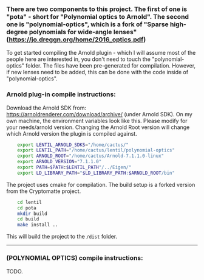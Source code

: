
### There are two components to this project. The first of one is "pota" - short for "Polynomial optics to Arnold". The second one is "polynomial-optics", which is a fork of "Sparse high-degree polynomials for wide-angle lenses" (https://jo.dreggn.org/home/2016_optics.pdf)

  

To get started compiling the Arnold plugin - which I will assume most of the people here are interested in, you don't need to touch the "polynomial-optics" folder. The files have been pre-generated for compilation. However, if new lenses need to be added, this can be done with the code inside of "polynomial-optics".
  

### Arnold plug-in compile instructions:

  
Download the Arnold SDK from: https://arnoldrenderer.com/download/archive/ (under Arnold SDK). On my own machine, the environment variables look like this. Please modify for your needs/arnold version. Changing the Arnold Root version will change which Arnold version the plugin is compiled against.

```bash
    export LENTIL_ARNOLD_SDKS="/home/cactus/"
    export LENTIL_PATH="/home/cactus/lentil/polynomial-optics"
    export ARNOLD_ROOT="/home/cactus/Arnold-7.1.1.0-linux"
    export ARNOLD_VERSION="7.1.1.0"
    export PATH=$PATH:$LENTIL_PATH"/../Eigen/"
    export LD_LIBRARY_PATH="$LD_LIBRARY_PATH:$ARNOLD_ROOT/bin"
```

The project uses cmake for compilation. The build setup is a forked version from the Cryptomatte project.
```bash
    cd lentil
    cd pota
    mkdir build
    cd build
    make install ..
```

This will build the project to the `/dist` folder.

  

-------

  

### (POLYNOMIAL OPTICS) compile instructions:

  

TODO.
